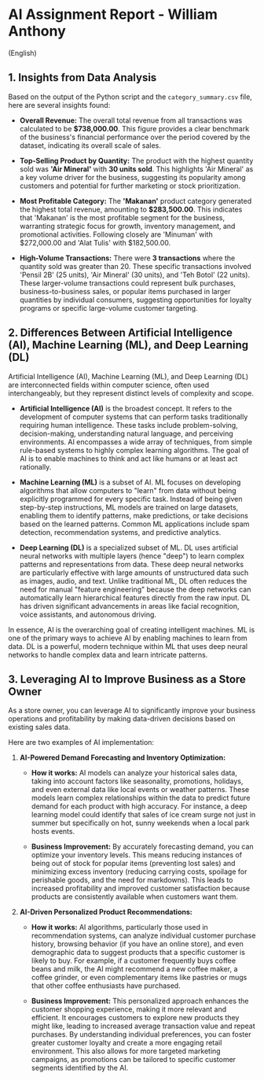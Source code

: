 # AI Assignment Report - William Anthony
(English)

## 1. Insights from Data Analysis

Based on the output of the Python script and the `category_summary.csv` file, here are several insights found:

*   **Overall Revenue:** The overall total revenue from all transactions was calculated to be **$738,000.00**. This figure provides a clear benchmark of the business's financial performance over the period covered by the dataset, indicating its overall scale of sales.

*   **Top-Selling Product by Quantity:** The product with the highest quantity sold was **'Air Mineral'** with **30 units sold**. This highlights 'Air Mineral' as a key volume driver for the business, suggesting its popularity among customers and potential for further marketing or stock prioritization.

*   **Most Profitable Category:** The **'Makanan'** product category generated the highest total revenue, amounting to **$283,500.00**. This indicates that 'Makanan' is the most profitable segment for the business, warranting strategic focus for growth, inventory management, and promotional activities. Following closely are 'Minuman' with $272,000.00 and 'Alat Tulis' with $182,500.00.

*   **High-Volume Transactions:** There were **3 transactions** where the quantity sold was greater than 20. These specific transactions involved 'Pensil 2B' (25 units), 'Air Mineral' (30 units), and 'Teh Botol' (22 units). These larger-volume transactions could represent bulk purchases, business-to-business sales, or popular items purchased in larger quantities by individual consumers, suggesting opportunities for loyalty programs or specific large-volume customer targeting.



## 2. Differences Between Artificial Intelligence (AI), Machine Learning (ML), and Deep Learning (DL)

Artificial Intelligence (AI), Machine Learning (ML), and Deep Learning (DL) are interconnected fields within computer science, often used interchangeably, but they represent distinct levels of complexity and scope.

*   **Artificial Intelligence (AI)** is the broadest concept. It refers to the development of computer systems that can perform tasks traditionally requiring human intelligence. These tasks include problem-solving, decision-making, understanding natural language, and perceiving environments. AI encompasses a wide array of techniques, from simple rule-based systems to highly complex learning algorithms. The goal of AI is to enable machines to think and act like humans or at least act rationally.

*   **Machine Learning (ML)** is a subset of AI. ML focuses on developing algorithms that allow computers to "learn" from data without being explicitly programmed for every specific task. Instead of being given step-by-step instructions, ML models are trained on large datasets, enabling them to identify patterns, make predictions, or take decisions based on the learned patterns. Common ML applications include spam detection, recommendation systems, and predictive analytics.

*   **Deep Learning (DL)** is a specialized subset of ML. DL uses artificial neural networks with multiple layers (hence "deep") to learn complex patterns and representations from data. These deep neural networks are particularly effective with large amounts of unstructured data such as images, audio, and text. Unlike traditional ML, DL often reduces the need for manual "feature engineering" because the deep networks can automatically learn hierarchical features directly from the raw input. DL has driven significant advancements in areas like facial recognition, voice assistants, and autonomous driving.

In essence, AI is the overarching goal of creating intelligent machines. ML is one of the primary ways to achieve AI by enabling machines to learn from data. DL is a powerful, modern technique within ML that uses deep neural networks to handle complex data and learn intricate patterns.

## 3. Leveraging AI to Improve Business as a Store Owner

As a store owner, you can leverage AI to significantly improve your business operations and profitability by making data-driven decisions based on existing sales data.

Here are two examples of AI implementation:

1.  **AI-Powered Demand Forecasting and Inventory Optimization:**

    *   **How it works:** AI models can analyze your historical sales data, taking into account factors like seasonality, promotions, holidays, and even external data like local events or weather patterns. These models learn complex relationships within the data to predict future demand for each product with high accuracy. For instance, a deep learning model could identify that sales of ice cream surge not just in summer but specifically on hot, sunny weekends when a local park hosts events.

    *   **Business Improvement:** By accurately forecasting demand, you can optimize your inventory levels. This means reducing instances of being out of stock for popular items (preventing lost sales) and minimizing excess inventory (reducing carrying costs, spoilage for perishable goods, and the need for markdowns). This leads to increased profitability and improved customer satisfaction because products are consistently available when customers want them.

2.  **AI-Driven Personalized Product Recommendations:**

    *   **How it works:** AI algorithms, particularly those used in recommendation systems, can analyze individual customer purchase history, browsing behavior (if you have an online store), and even demographic data to suggest products that a specific customer is likely to buy. For example, if a customer frequently buys coffee beans and milk, the AI might recommend a new coffee maker, a coffee grinder, or even complementary items like pastries or mugs that other coffee enthusiasts have purchased.

    *   **Business Improvement:** This personalized approach enhances the customer shopping experience, making it more relevant and efficient. It encourages customers to explore new products they might like, leading to increased average transaction value and repeat purchases. By understanding individual preferences, you can foster greater customer loyalty and create a more engaging retail environment. This also allows for more targeted marketing campaigns, as promotions can be tailored to specific customer segments identified by the AI.
